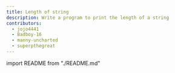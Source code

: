 ```yaml
---
title: Length of string
description: Write a program to print the length of a string
contributors:
  - jojo4441
  - Badboy-16
  - manny-uncharted
  - superpthegreat
---
```


import README from "./README.md"

<README />
